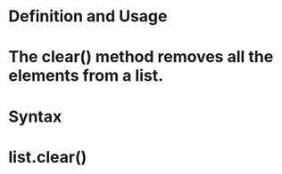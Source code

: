 
# Definition and Usage
# The clear() method removes all the elements from a list.

# Syntax
# list.clear()
